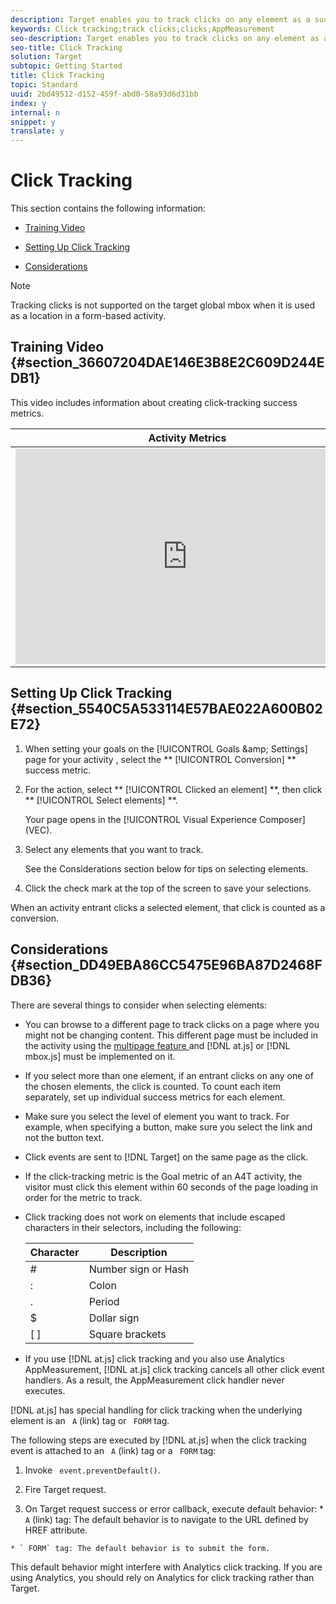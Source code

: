 ```yaml
---
description: Target enables you to track clicks on any element as a success metric.
keywords: Click tracking;track clicks;clicks;AppMeasurement
seo-description: Target enables you to track clicks on any element as a success metric.
seo-title: Click Tracking
solution: Target
subtopic: Getting Started
title: Click Tracking
topic: Standard
uuid: 2bd49512-d152-459f-abd0-58a93d6d31bb
index: y
internal: n
snippet: y
translate: y
---
```


# Click Tracking


<a id="section_AC7098C369144B2080697986FA6BAD7B"></a>

This section contains the following information: 


* [ Training Video ](t_click_tracking.md#section_36607204DAE146E3B8E2C609D244EDB1) 

* [ Setting Up Click Tracking ](t_click_tracking.md#section_5540C5A533114E57BAE022A600B02E72) 

* [ Considerations ](t_click_tracking.md#section_DD49EBA86CC5475E96BA87D2468FDB36) 




>[!NOTE]
>
>Tracking clicks is not supported on the target global mbox when it is used as a location in a form-based activity.



## Training Video {#section_36607204DAE146E3B8E2C609D244EDB1}

This video includes information about creating click-tracking success metrics. 

<table id="table_A3A70CC0C9F54131BB9F098B4DA8C9D6"> 
 <thead> 
  <tr> 
   <th class="entry" colspan="2"> Activity Metrics </th> 
   <th colname="col3" class="entry"> 7:43 </th> 
  </tr> 
 </thead>
 <tbody> 
  <tr> 
   <td colspan="2"> 
    <div width="550" class="video-iframe"> 
     <iframe src="https://www.youtube.com/embed/oCMD2SymhoI/" frameborder="0" webkitallowfullscreen="true" mozallowfullscreen="true" oallowfullscreen="true" msallowfullscreen="true" allowfullscreen="allowfullscreen" scrolling="no" width="550" height="345">https://www.youtube.com/embed/oCMD2SymhoI/</iframe>
    </div> </td> 
   <td colname="col3"> <p> 
     <ul id="ul_FF4FEC7BC7A34461BAA54FBE18A8E63B"> 
      <li id="li_7D6D4CB2E771430F84D2B658F8611532">Understand "goal" metrics </li> 
      <li id="li_61D9DDCD3AFB40E2BC55AFED5CD6C405">Understand and build Conversion, Revenue, and Engagement metrics </li> 
      <li id="li_745F20CC95DF4BE48173991CB42EC50A">Build a click-tracking metric </li> 
     </ul> </p> </td> 
  </tr> 
 </tbody> 
</table>


## Setting Up Click Tracking {#section_5540C5A533114E57BAE022A600B02E72}


1. When setting your goals on the [!UICONTROL  Goals &amp;amp; Settings] page for your activity , select the ** [!UICONTROL  Conversion] ** success metric. 

1. For the action, select ** [!UICONTROL  Clicked an element] **, then click ** [!UICONTROL  Select elements] **. 

   Your page opens in the [!UICONTROL  Visual Experience Composer] (VEC). 

1. Select any elements that you want to track. 

   See the Considerations section below for tips on selecting elements. 

1. Click the check mark at the top of the screen to save your selections. 



When an activity entrant clicks a selected element, that click is counted as a conversion. 

## Considerations {#section_DD49EBA86CC5475E96BA87D2468FDB36}

There are several things to consider when selecting elements: 


* You can browse to a different page to track clicks on a page where you might not be changing content. This different page must be included in the activity using the [ multipage feature ](c_multipage_activity.md#concept_277E096063E14813AC5D8EDFA1D2ED48) and [!DNL  at.js] or [!DNL  mbox.js] must be implemented on it. 

* If you select more than one element, if an entrant clicks on any one of the chosen elements, the click is counted. To count each item separately, set up individual success metrics for each element. 

* Make sure you select the level of element you want to track. For example, when specifying a button, make sure you select the link and not the button text. 

* Click events are sent to [!DNL  Target] on the same page as the click. 

* If the click-tracking metric is the Goal metric of an A4T activity, the visitor must click this element within 60 seconds of the page loading in order for the metric to track. 

* Click tracking does not work on elements that include escaped characters in their selectors, including the following: 



  |  Character  | Description  |
  |---|---|
  |  #  | Number sign or Hash  |
  |  :  | Colon  |
  |  .  | Period  |
  |  $  | Dollar sign  |
  |  [ ]  | Square brackets  |


* If you use [!DNL  at.js] click tracking and you also use Analytics AppMeasurement, [!DNL  at.js] click tracking cancels all other click event handlers. As a result, the AppMeasurement click handler never executes. 

[!DNL  at.js] has special handling for click tracking when the underlying element is an ` A` (link) tag or ` FORM` tag. 

  The following steps are executed by [!DNL  at.js] when the click tracking event is attached to an ` A` (link) tag or a ` FORM` tag: 

1. Invoke ` event.preventDefault()`. 

  2. Fire Target request. 

  3. On Target request success or error callback, execute default behavior: 
    * ` A` (link) tag: The default behavior is to navigate to the URL defined by HREF attribute. 

    * ` FORM` tag: The default behavior is to submit the form. 



  This default behavior might interfere with Analytics click tracking. If you are using Analytics, you should rely on Analytics for click tracking rather than Target. 


